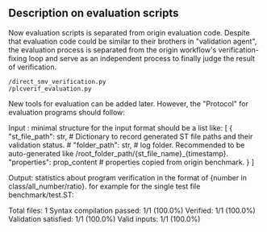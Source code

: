 ## Description on evaluation scripts

Now evaluation scripts is separated from origin evaluation code. Despite that evaluation code could be similar to their
brothers in "validation agent", the evaluation process is separated from the origin workflow's verification-fixing loop
and serve as an independent process to finally judge the result of verification.

```
/direct_smv_verification.py
/plcverif_evaluation.py
```

New tools for evaluation can be added later. However, the "Protocol" for evaluation programs should follow:

Input : minimal structure for the input format should be a list like:
[
    {
        "st_file_path": str,   # Dictionary to record generated ST file paths and their validation status.
        # "folder_path": str,         # log folder. Recommended to be auto-generated like /root_folder_path/{st_file_name}_{timestamp}.
        "properties": prop_content  # properties copied from origin benchmark.
    }
]

Output: statistics about program verification in the format of {number in class/all_number/ratio}. for example for the 
single test file benchmark/test.ST:

Total files: 1
Syntax compilation passed: 1/1 (100.0%)
Verified: 1/1 (100.0%)
Validation satisfied: 1/1 (100.0%)
Valid inputs: 1/1 (100.0%)